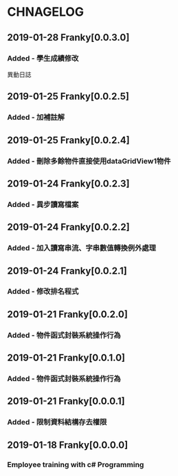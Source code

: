 # CHNAGELOG
##  2019-01-28 Franky[0.0.3.0] 
### Added - 學生成績修改


異動日誌
##  2019-01-25 Franky[0.0.2.5] 
### Added - 加補註解

##  2019-01-25 Franky[0.0.2.4] 
### Added - 刪除多餘物件直接使用dataGridView1物件

##  2019-01-24 Franky[0.0.2.3] 
### Added - 異步讀寫檔案

##  2019-01-24 Franky[0.0.2.2] 
### Added - 加入讀寫串流、字串數值轉換例外處理

##  2019-01-24 Franky[0.0.2.1] 
### Added - 修改排名程式

##  2019-01-21 Franky[0.0.2.0] 
### Added - 物件函式封裝系統操作行為

##  2019-01-21 Franky[0.0.1.0] 
### Added - 物件函式封裝系統操作行為

##  2019-01-21 Franky[0.0.0.1] 
### Added - 限制資料結構存去權限

##  2019-01-18 Franky[0.0.0.0] 
### Employee training with c# Programming